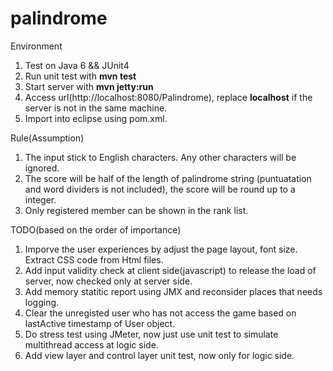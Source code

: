 palindrome
===============
Environment

1. Test on Java 6 && JUnit4 
2. Run unit test with __mvn test__
3. Start server with __mvn jetty:run__
4. Access url(http://localhost:8080/Palindrome), replace __localhost__ if the server is not in the same machine.
5. Import into eclipse using pom.xml.

Rule(Assumption)

1. The input stick to English characters. Any other characters will be ignored.
2. The score will be half of the length of palindrome string (puntuatation and word dividers is not included), the score will be round up to a integer.
3. Only registered member can be shown in the rank list. 


TODO(based on the order of importance)

1. Imporve the user experiences by adjust the page layout, font size. Extract CSS code from Html files.
2. Add input validity check at client side(javascript) to release the load of server, now checked only at server side.
3. Add memory statitic report using JMX and reconsider places that needs logging.
4. Clear the unregisted user who has not access the game based on lastActive timestamp of User object. 
5. Do stress test using JMeter, now just use unit test to simulate multithread access at logic side.
6. Add view layer and control layer unit test, now only for logic side. 


